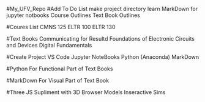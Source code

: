 ﻿#My_UFV_Repo
 #Add  To Do List
 make project directory
 learn MarkDown for jupyter notbooks
 Course Outlines
 Text Book Outlines
 
 #Coures List
 CMNS 125 
 ELTR 100
 ELTR 130
 
 #Text Books
 Communicating for Resultd
 Foundations of Electronic Circuits and Devices
 Digital Fundamentals
 
 #Create Project
 VS Code
 Jupyter NoteBooks
 Python (Anaconda)
 MarkDown
 
 
 #Python
 For Functional Part of Text Books
 
 #MarkDown
 For Visual Part of Text Book
 
 #Three JS
 Supliment with 3D Browser Models
 Inseractive Sims
